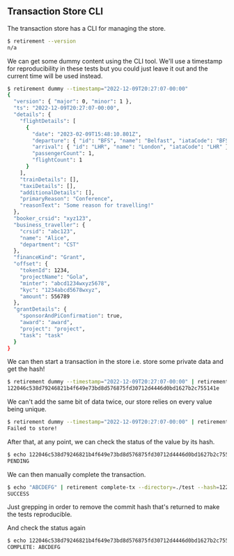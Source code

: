 ## Transaction Store CLI

The transaction store has a CLI for managing the store.

```sh
$ retirement --version
n/a
```

We can get some dummy content using the CLI tool. We'll use a timestamp for reproducibility
in these tests but you could just leave it out and the current time will be used instead.

```sh
$ retirement dummy --timestamp="2022-12-09T20:27:07-00:00"
{
  "version": { "major": 0, "minor": 1 },
  "ts": "2022-12-09T20:27:07-00:00",
  "details": {
    "flightDetails": [
      {
        "date": "2023-02-09T15:48:10.801Z",
        "departure": { "id": "BFS", "name": "Belfast", "iataCode": "BFS" },
        "arrival": { "id": "LHR", "name": "London", "iataCode": "LHR" },
        "passengerCount": 1,
        "flightCount": 1
      }
    ],
    "trainDetails": [],
    "taxiDetails": [],
    "additionalDetails": [],
    "primaryReason": "Conference",
    "reasonText": "Some reason for travelling!"
  },
  "booker_crsid": "xyz123",
  "business_traveller": {
    "crsid": "abc123",
    "name": "Alice",
    "department": "CST"
  },
  "financeKind": "Grant",
  "offset": {
    "tokenId": 1234,
    "projectName": "Gola",
    "minter": "abcd1234wxyz5678",
    "kyc": "1234abcd5678wxyz",
    "amount": 556789
  },
  "grantDetails": {
    "sponsorAndPiConfirmation": true,
    "award": "award",
    "project": "project",
    "task": "task"
  }
}
```

We can then start a transaction in the store i.e. store some private data and get the hash!

```sh
$ retirement dummy --timestamp="2022-12-09T20:27:07-00:00" | retirement begin-tx --directory=./test
122046c538d79246821b4f649e73bd8d576875fd30712d4446d0bd1627b2c755141e
```

We can't add the same bit of data twice, our store relies on every value being unique.

```sh
$ retirement dummy --timestamp="2022-12-09T20:27:07-00:00" | retirement begin-tx --directory=./test
Failed to store!
```

After that, at any point, we can check the status of the value by its hash.

```sh
$ echo 122046c538d79246821b4f649e73bd8d576875fd30712d4446d0bd1627b2c755141e | retirement check-tx --directory=./test
PENDING
```

We can then manually complete the transaction.

```sh
$ echo "ABCDEFG" | retirement complete-tx --directory=./test --hash=122046c538d79246821b4f649e73bd8d576875fd30712d4446d0bd1627b2c755141e | grep -o SUCCESS
SUCCESS
```

Just grepping in order to remove the commit hash that's returned to make the tests reproducible.

And check the status again

```sh
$ echo 122046c538d79246821b4f649e73bd8d576875fd30712d4446d0bd1627b2c755141e | retirement check-tx --directory=./test
COMPLETE: ABCDEFG
```
